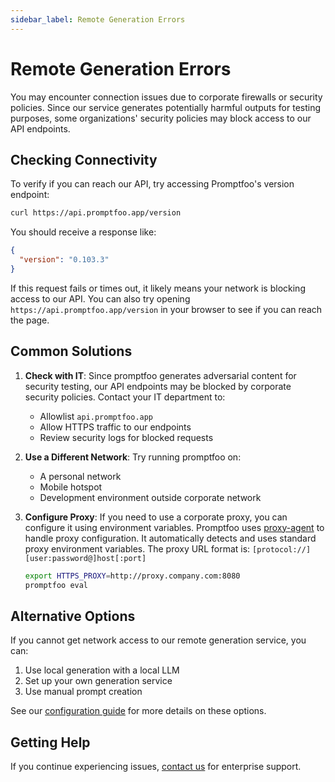 ```yaml
---
sidebar_label: Remote Generation Errors
---
```


# Remote Generation Errors

You may encounter connection issues due to corporate firewalls or security policies. Since our service generates potentially harmful outputs for testing purposes, some organizations' security policies may block access to our API endpoints.

## Checking Connectivity

To verify if you can reach our API, try accessing Promptfoo's version endpoint:

```bash
curl https://api.promptfoo.app/version
```

You should receive a response like:

```json
{
  "version": "0.103.3"
}
```

If this request fails or times out, it likely means your network is blocking access to our API. You can also try opening `https://api.promptfoo.app/version` in your browser to see if you can reach the page.

## Common Solutions

1. **Check with IT**: Since promptfoo generates adversarial content for security testing, our API endpoints may be blocked by corporate security policies. Contact your IT department to:

   - Allowlist `api.promptfoo.app`
   - Allow HTTPS traffic to our endpoints
   - Review security logs for blocked requests

2. **Use a Different Network**: Try running promptfoo on:

   - A personal network
   - Mobile hotspot
   - Development environment outside corporate network

3. **Configure Proxy**: If you need to use a corporate proxy, you can configure it using environment variables. Promptfoo uses [proxy-agent](https://www.npmjs.com/package/undici) to handle proxy configuration. It automatically detects and uses standard proxy environment variables. The proxy URL format is: `[protocol://][user:password@]host[:port]`

   ```bash
   export HTTPS_PROXY=http://proxy.company.com:8080
   promptfoo eval
   ```

## Alternative Options

If you cannot get network access to our remote generation service, you can:

1. Use local generation with a local LLM
2. Set up your own generation service
3. Use manual prompt creation

See our [configuration guide](/docs/configuration/guide/) for more details on these options.

## Getting Help

If you continue experiencing issues, [contact us](/contact/) for enterprise support.
